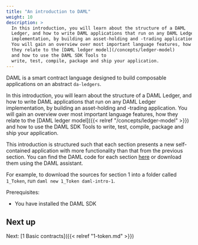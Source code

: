 ```yaml
---
title: "An introduction to DAML"
weight: 10
description: >
  In this introduction, you will learn about the structure of a DAML
  Ledger, and how to write DAML applications that run on any DAML Ledger
  implementation, by building an asset-holding and -trading application.
  You will gain an overview over most important language features, how
  they relate to the [DAML ledger model](/concepts/ledger-model)
  and how to use the DAML SDK Tools to
  write, test, compile, package and ship your application.
---
```


DAML is a smart contract language designed to build composable
applications on an abstract `da-ledgers`.

In this introduction, you will learn about the structure of a DAML
Ledger, and how to write DAML applications that run on any DAML Ledger
implementation, by building an asset-holding and -trading application.
You will gain an overview over most important language features, how
they relate to the [DAML ledger model]({{< relref "/concepts/ledger-model" >}}) and how to use the DAML SDK Tools to
write, test, compile, package and ship your application.

This introduction is structured such that each section presents a new
self-contained application with more functionality than that from the
previous section. You can find the DAML code for each section
[here](https://github.com/digital-asset/daml/tree/master/docs/source/daml/intro/daml)
or download them using the DAML assistant.

For example, to download the
sources for section 1 into a folder called `1_Token`, run `daml
new 1_Token daml-intro-1`.

Prerequisites:

  - You have installed the DAML SDK

## Next up

Next: [1 Basic contracts]({{< relref "1-token.md" >}})